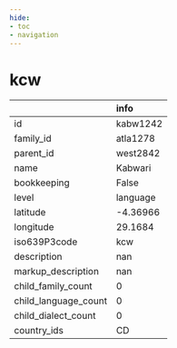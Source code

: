 ```yaml
---
hide:
- toc
- navigation
---
```

# kcw
|                      | info     |
|:---------------------|:---------|
| id                   | kabw1242 |
| family_id            | atla1278 |
| parent_id            | west2842 |
| name                 | Kabwari  |
| bookkeeping          | False    |
| level                | language |
| latitude             | -4.36966 |
| longitude            | 29.1684  |
| iso639P3code         | kcw      |
| description          | nan      |
| markup_description   | nan      |
| child_family_count   | 0        |
| child_language_count | 0        |
| child_dialect_count  | 0        |
| country_ids          | CD       |